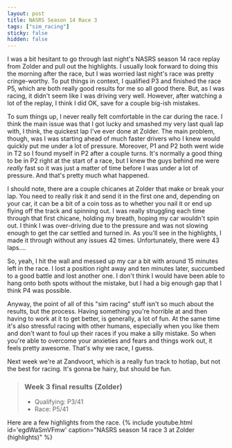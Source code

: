 ```yaml
---
layout: post
title: NASRS Season 14 Race 3
tags: ["sim_racing"]
sticky: false
hidden: false
---
```


I was a bit hesitant to go through last night's NASRS season 14 race replay from Zolder and pull out the highlights.  I usually look forward to doing this the morning after the race, but I was worried last night's race was pretty cringe-worthy.  To put things in context, I qualified P3 and finished the race P5, which are both really good results for me so all good there.  But, as I was racing, it didn't seem like I was driving very well.  However, after watching a lot of the replay, I think I did OK, save for a couple big-ish mistakes.

To sum things up, I never really felt comfortable in the car during the race.  I think the main issue was that I got lucky and smashed my very last quali lap with, I think, the quickest lap I've ever done at Zolder.  The main problem, though, was I was starting ahead of much faster drivers who I knew would quickly put me under a lot of pressure.  Moreover, P1 and P2 both went wide in T2 so I found myself in P2 after a couple turns.  It's normally a good thing to be in P2 right at the start of a race, but I knew the guys behind me were *really* fast so it was just a matter of time before I was under a lot of pressure.  And that's pretty much what happened.

I should note, there are a couple chicanes at Zolder that make or break your lap.  You need to really risk it and send it in the first one and, depending on your car, it can be a bit of a coin toss as to whether you nail it or end up flying off the track and spinning out.  I was really struggling each time through that first chicane, holding my breath, hoping my car wouldn't spin out.  I think I was over-driving due to the pressure and was not slowing enough to get the car settled and turned in.  As you'll see in the highlights, I made it through without any issues 42 times.  Unfortunately, there were 43 laps....

So, yeah, I hit the wall and messed up my car a bit with around 15 minutes left in the race.  I lost a position right away and ten minutes later, succumbed to a good battle and lost another one.  I don't think I would have been able to hang onto both spots without the mistake, but I had a big enough gap that I think P4 was possible.

Anyway, the point of all of this "sim racing" stuff isn't so much about the results, but the process.  Having something you're horrible at and then having to work at it to get better, is generally, a lot of fun.  At the same time it's also stressful racing with other humans, especially when you like them and don't want to foul up their races if you make a silly mistake.  So when you're able to overcome your anxieties and fears and things work out, it feels pretty awesome.  That's why we race, I guess.

Next week we're at Zandvoort, which is a really fun track to hotlap, but not the best for racing.  It's gonna be hairy, but should be fun.

> ### Week 3 final results (Zolder)
> - Qualifying: P3/41
> - Race: P5/41

Here are a few highlights from the race.
{% include youtube.html id='egdWaSmVFmw' caption="NASRS season 14 race 3 at Zolder (highlights)" %}
